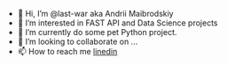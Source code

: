 - 👋 Hi, I’m @last-war aka Andrii Maibrodskiy
- 👀 I’m interested in FAST API and Data Science projects
- 🌱 I’m currently do some pet Python project.
- 💞️ I’m looking to collaborate on ...
- 📫 How to reach me [linedin](https://www.linkedin.com/in/andriy-maibrodskiy/)

<!---
last-war/last-war is a ✨ special ✨ repository because its `README.md` (this file) appears on your GitHub profile.
You can click the Preview link to take a look at your changes.
--->

